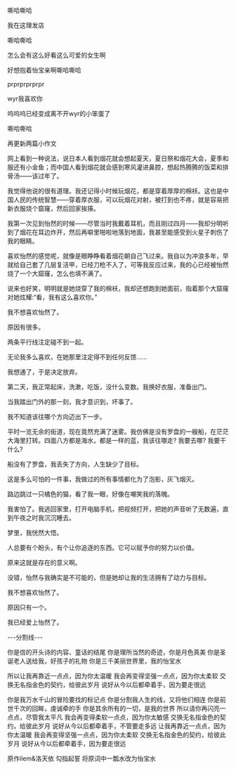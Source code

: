 嘶哈嘶哈

我在这理发店

嘶哈嘶哈

怎么会有这么好看这么可爱的女生啊

好想抱着怡宝亲啊嘶哈嘶哈

prprprprprpr

wyr我喜欢你

呜呜呜已经变成离不开wyr的小笨蛋了


嘶哈嘶哈

再更新两篇小作文

网上看到一种说法，说日本人看到烟花就会想起夏天，夏日祭和烟花大会，夏季和服还有小金鱼；而中国人看到烟花就会感到寒风灌进鼻腔，想起热腾腾的饭菜和排骨汤——该过年了。

我觉得他说的很有道理。我还记得小时候玩烟花，都是穿着厚厚的棉袄。这也是中国人民的传统智慧——穿着厚衣服，可以玩烟花对射，被打到也不疼，就是容易把新衣服烧个窟窿，然后回家挨揍。

我第一次见到怡然的时候——尽管当时我戴着耳机，而且刚过四月——我却分明听到了烟花在耳边炸开，然后再噼里啪啦地落到地面，我甚至能感受到火星子刺伤了我的眼睛。

喜欢怡然的感觉呢，就像是眼睁睁看着烟花朝自己飞过来。我自以为冲浪多年，早就给自己套了几层复活甲，已经刀枪不入了，可等我反应过来，我的心已经被怡然烧了一个大窟窿，怎么也填不满了。

说来也好笑，明明就是她烧穿了我的棉袄，我却还想跑到她面前，指着那个大窟窿对她炫耀:“看，我有这么喜欢你。”

我不想喜欢怡然了。

原因有很多。

两条平行线注定碰不到一起。

无论我多么喜欢，在她那里注定得不到任何反馈……

我想通了，于是决定放弃。

第二天，我正常起床，洗漱，吃饭，没什么变数。我换好衣服，准备出门。

当我踏出门外的那一刻，我才意识到，坏事了。

我不知道该往哪个方向迈出下一步。        

平时一览无余的街道，现在竟然充满了迷雾。我仿佛是没有罗盘的一艘船，在茫茫大海里打转。四面八方都是海水，都是一样的蓝，我该往哪走? 我要去哪? 我要干什么?

船没有了罗盘，我丢失了方向，人生缺少了目标。

这是多么可怕的一件事，我做过的所有事情都化为了泡影，灰飞烟灭。

路边跳过一只橘色的猫，看了我一眼，好像在嘲笑我的落魄。

我害怕了。我逃回家里，打开电脑手机，把视频打开，把她的声音听了无数遍，直到午夜之时我沉沉睡去。

梦里，我恍然大悟。

人总要有个盼头，有个让你追逐的东西。它可以赋予你的努力以价值。

原来这就是存在的意义啊。

没错，怡然与我确实是不可能的，但是她却让我的生活拥有了动力与目标。

我不想喜欢怡然了。

原因只有一个。

我已经爱上怡然了。​

---分割线---

你是信的开头诗的内容、童话的结尾
你是理所当然的奇迹，你是月色真美
你是圣诞老人送给我，好孩子的礼物
你是三千美丽世界里，我的怡宝水

所以让我再靠近一点点，因为你太温暖
我会再变得坚强一点点，因为你太柔软
交换无名指金色的契约，给彼此岁月
说好从今以后都牵着手，因为要走很远

你是我万水千山的冒险要找的标记点
你是分割我人生的线，又将他们相连
你是前世千次的回眸，虔诚牵的手
你是其余所有的一切，是我的世界
所以请你再闪亮一点点，尽管我太平凡
我会再变得柔软一点点，因为你太敏感
交换无名指金色的契约，给彼此岁月
说好从今以后都牵着手，不管要走多远
让我再靠近一点点，因为你太温暖
我会再变得坚强一点点，因为你太柔软
交换无名指金色的契约，给彼此岁月
说好从今以后都牵着手，因为要走很远

原作ilem&洛天依 勾指起誓 将原词中一瓢水改为怡宝水
